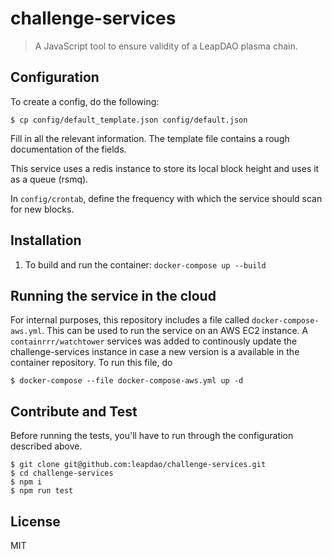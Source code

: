 # challenge-services

> A JavaScript tool to ensure validity of a LeapDAO plasma chain.

## Configuration

To create a config, do the following:

```
$ cp config/default_template.json config/default.json
```

Fill in all the relevant information. The template file contains a rough
documentation of the fields.

This service uses a redis instance to store its local block height and uses it
as a queue (rsmq).

In `config/crontab`, define the frequency with which the service should scan
for new blocks.

## Installation

1. To build and run the container: `docker-compose up --build`

## Running the service in the cloud

For internal purposes, this repository includes a file called
`docker-compose-aws.yml`.  This can be used to run the service on an AWS EC2
instance. A `containrrr/watchtower` services was added to continously update
the challenge-services instance in case a new version is a available in the
container repository. To run this file, do

```
$ docker-compose --file docker-compose-aws.yml up -d
```

## Contribute and Test

Before running the tests, you'll have to run through the configuration described
above.

```
$ git clone git@github.com:leapdao/challenge-services.git
$ cd challenge-services
$ npm i
$ npm run test
```

## License

MIT
